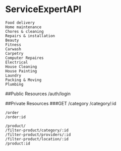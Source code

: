 # ServiceExpertAPI 

    Food delivery 
    Home maintenance 
    Chores & cleaning 
    Repairs & installation 
    Beauty 
    Fitness 
    Carwash 
    Carpetry 
    Computer Repaires 
    Electrical 
    House Cleaning 
    House Painting 
    Laundry 
    Packing & Moving 
    Plumbing


##Public Resources 
    /auth/login


##Private Resources
###GET
    /category
    /category/:id
    
    /order
    /order:id
    
    /product/
    /filter-product/category/:id
    /filter-product/providers/:id
    /filter-product/location/:id
    /product:id
    

    
    